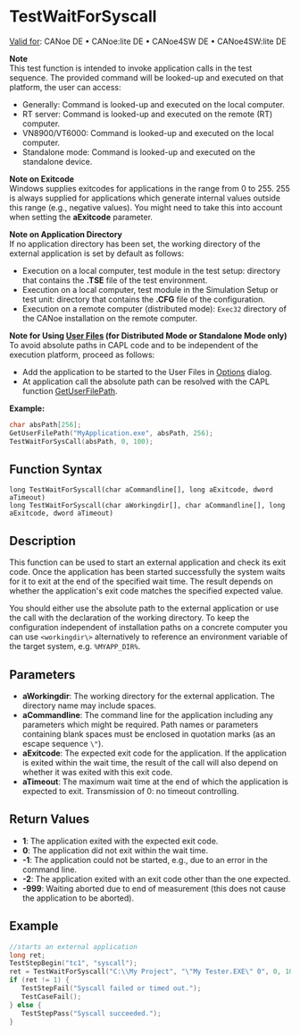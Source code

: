 # TestWaitForSyscall

[Valid for](../../../Shared/FeatureAvailability.md): CANoe DE • CANoe:lite DE • CANoe4SW DE • CANoe4SW:lite DE

**Note**  
This test function is intended to invoke application calls in the test sequence. The provided command will be looked-up and executed on that platform, the user can access:

- Generally: Command is looked-up and executed on the local computer.
- RT server: Command is looked-up and executed on the remote (RT) computer.
- VN8900/VT6000: Command is looked-up and executed on the local computer.
- Standalone mode: Command is looked-up and executed on the standalone device.

**Note on Exitcode**  
Windows supplies exitcodes for applications in the range from 0 to 255. 255 is always supplied for applications which generate internal values outside this range (e.g., negative values). You might need to take this into account when setting the **aExitcode** parameter.

**Note on Application Directory**  
If no application directory has been set, the working directory of the external application is set by default as follows:

- Execution on a local computer, test module in the test setup: directory that contains the **.TSE** file of the test environment.
- Execution on a local computer, test module in the Simulation Setup or test unit: directory that contains the **.CFG** file of the configuration.
- Execution on a remote computer (distributed mode): `Exec32` directory of the CANoe installation on the remote computer.

**Note for Using [User Files](../../../CANoeCANalyzer/Ribbon/File/Options/Extensions/ExtensionsUserFiles.md) (for Distributed Mode or Standalone Mode only)**  
To avoid absolute paths in CAPL code and to be independent of the execution platform, proceed as follows:

- Add the application to be started to the User Files in [Options](../../../CANoeCANalyzer/Ribbon/File/Options/Extensions/ExtensionsUserFiles.md) dialog.
- At application call the absolute path can be resolved with the CAPL function [GetUserFilePath](../../Other/Functions/CAPLfunctionGetUserFilePath.md).

**Example:**  

```c
char absPath[256];
GetUserFilePath("MyApplication.exe", absPath, 256);
TestWaitForSysCall(absPath, 0, 100);
```

## Function Syntax

```plaintext
long TestWaitForSyscall(char aCommandline[], long aExitcode, dword aTimeout)
long TestWaitForSyscall(char aWorkingdir[], char aCommandline[], long aExitcode, dword aTimeout)
```

## Description

This function can be used to start an external application and check its exit code. Once the application has been started successfully the system waits for it to exit at the end of the specified wait time. The result depends on whether the application's exit code matches the specified expected value.

You should either use the absolute path to the external application or use the call with the declaration of the working directory. To keep the configuration independent of installation paths on a concrete computer you can use `<workingdir\>` alternatively to reference an environment variable of the target system, e.g. `%MYAPP_DIR%`.

## Parameters

- **aWorkingdir**: The working directory for the external application. The directory name may include spaces.
- **aCommandline**: The command line for the application including any parameters which might be required. Path names or parameters containing blank spaces must be enclosed in quotation marks (as an escape sequence `\"`).
- **aExitcode**: The expected exit code for the application. If the application is exited within the wait time, the result of the call will also depend on whether it was exited with this exit code.
- **aTimeout**: The maximum wait time at the end of which the application is expected to exit. Transmission of 0: no timeout controlling.

## Return Values

- **1**: The application exited with the expected exit code.
- **0**: The application did not exit within the wait time.
- **-1**: The application could not be started, e.g., due to an error in the command line.
- **-2**: The application exited with an exit code other than the one expected.
- **-999**: Waiting aborted due to end of measurement (this does not cause the application to be aborted).

## Example

```c
//starts an external application
long ret;
TestStepBegin("tc1", "syscall");
ret = TestWaitForSyscall("C:\\My Project", "\"My Tester.EXE\" 0", 0, 1000);
if (ret != 1) {
   TestStepFail("Syscall failed or timed out.");
   TestCaseFail();
} else {
   TestStepPass("Syscall succeeded.");
}
```
